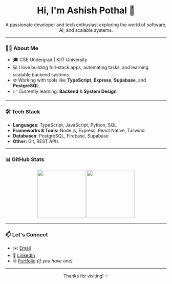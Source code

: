 <h1 align="center">Hi, I'm Ashish Pothal 👋</h1>

<p align="center">
  A passionate developer and tech enthusiast exploring the world of software, AI, and scalable systems.
</p>

---

### 👨‍💻 About Me

- 🎓 CSE Undergrad | KIIT University  
- 💻 I love building full-stack apps, automating tasks, and learning scalable backend systems.  
- ⚙️ Working with tools like **TypeScript**, **Express**, **Supabase**, and **PostgreSQL**.  
- 📈 Currently learning: **Backend** & **System Design**

---

### 🛠️ Tech Stack

- **Languages:** TypeScript, JavaScript, Python, SQL  
- **Frameworks & Tools:** Node.js, Express, React Native, Tailwind  
- **Databases:** PostgreSQL, Firebase, Supabase   
- **Other:** Git, REST APIs

---

### 📊 GitHub Stats

<p align="center">
  <img src="https://github-readme-stats.vercel.app/api?username=arthishaxom&show_icons=true&theme=default&hide_border=true" height="150"/>
  <img src="https://github-readme-stats.vercel.app/api/top-langs/?username=arthishaxom&layout=compact&hide_border=true" height="150"/>
</p>

---

### 📫 Let's Connect

- ✉️ [Email](mailto:ashishpothal@gmail.com)  
- 🔗 [LinkedIn](https://www.linkedin.com/in/ashish-pothal/)  
- 🌐 [Portfolio](https://ashishpothal.live) *(if you have one)*

---

<p align="center">
  Thanks for visiting! ✨  
</p>
